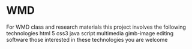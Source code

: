 # WMD
For WMD class and research materials 
this project involves the following technologies 
html 5
css3
java script 
multimedia 
gimb-image editing software
those interested in these technologies you are welcome 

